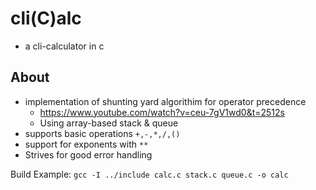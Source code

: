 # cli(C)alc
* a cli-calculator in c

## About

* implementation of shunting yard algorithim for operator precedence
    * <https://www.youtube.com/watch?v=ceu-7gV1wd0&t=2512s>
    * Using array-based stack & queue
* supports basic operations ``+,-,*,/,()``
* support for exponents with ``**``
* Strives for good error handling

Build Example: ``gcc -I ../include calc.c stack.c queue.c -o calc``